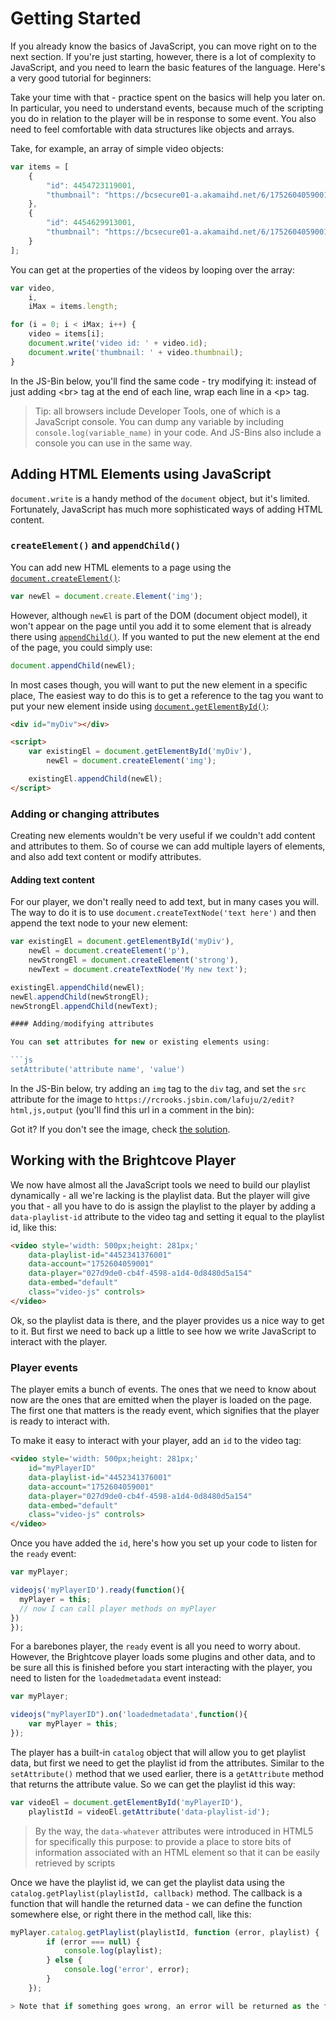 <!--
{
"name": "js-module",
"version" : "0.1",
"title" : "JavaScript Essentials for the Brightcove Player",
"description" : "Learn to use JavaScript to control the Brightcove Player",
"homepage" : "https://github.com/rcrooks/outlearn-player-technologies",
"freshnessDate" : 2015-08-30,
"license" : "CC BY 4.0"
}
-->

<!-- @section -->

# Getting Started

If you already know the basics of JavaScript, you can move right on to the next section. If you're just starting, however, there is a lot of complexity to JavaScript, and you need to learn the basic features of the language. Here's a very good tutorial for beginners:

<!-- @link, "url" : "http://www.referencedesigner.com/tutorials/js/js_1.php", "text": "JavaScript Tutorial" -->

Take your time with that - practice spent on the basics will help you later on. In particular, you need to understand events, because much of the scripting you do in relation to the player will be in response to some event. You also need to feel comfortable with data structures like objects and arrays.

Take, for example, an  array of simple video objects:

```js
var items = [
    {
        "id": 4454723119001,
        "thumbnail": "https://bcsecure01-a.akamaihd.net/6/1752604059001/201508/116/1752604059001_4454764366001_4454723119001-th.jpg?pubId=1752604059001&videoId=4454723119001"
    },
    {
        "id": 4454629913001,
        "thumbnail": "https://bcsecure01-a.akamaihd.net/6/1752604059001/201508/1124/1752604059001_4454713920001_4454629913001-th.jpg?pubId=1752604059001&videoId=4454629913001"
    }
];
```

You can get at the properties of the videos by looping over the array:

```js
var video,
    i,
    iMax = items.length;

for (i = 0; i < iMax; i++) {
    video = items[i];
    document.write('video id: ' + video.id);
    document.write('thumbnail: ' + video.thumbnail);
}
```

In the JS-Bin below, you'll find the same code - try modifying it: instead of just adding &lt;br&gt; tag at the end of each line, wrap each line in a &lt;p&gt; tag.

<!-- @link, "url" : "https://rcrooks.jsbin.com/lifoko/4/edit?html,js,output", "text": "JavaScript Exercise 1" -->

> Tip: all browsers include Developer Tools, one of which is a JavaScript console. You can dump any variable by including `console.log(variable_name)` in your code. And JS-Bins also include a console you can use in the same way.

<!-- @section -->

## Adding HTML Elements using JavaScript

`document.write` is a handy method of the `document` object, but it's limited. Fortunately, JavaScript has much more sophisticated ways of adding HTML content.

### `createElement()` and `appendChild()`

You can add new HTML elements to a page using the [`document.createElement()`](http://www.w3schools.com/js/js_htmldom_nodes.asp):

```js
var newEl = document.create.Element('img');
```

However, although `newEl` is part of the DOM (document object model), it won't appear on the page until you add it to some element that is already there using [`appendChild()`](http://www.w3schools.com/js/js_htmldom_nodes.asp). If you wanted to put the new element at the end of the page, you could simply use:

```js
document.appendChild(newEl);
```

In most cases though, you will want to put the new element in a specific place, The easiest way to do this is to get a reference to the tag you want to put your new element inside using [`document.getElementById()`](http://www.w3schools.com/js/js_htmldom_elements.asp):

```html
<div id="myDiv"></div>

<script>
    var existingEl = document.getElementById('myDiv'),
        newEl = document.createElement('img');

    existingEl.appendChild(newEl);
</script>
```

### Adding or changing attributes

Creating new elements wouldn't be very useful if we couldn't add content and attributes to them. So of course we can add multiple layers of elements, and also add text content or modify attributes.

#### Adding text content

For our player, we don't really need to add text, but in many cases you will. The way to do it is to use `document.createTextNode('text here')` and then append the text node to your new element:

```js
var existingEl = document.getElementById('myDiv'),
    newEl = document.createElement('p'),
    newStrongEl = document.createElement('strong'),
    newText = document.createTextNode('My new text');

existingEl.appendChild(newEl);
newEl.appendChild(newStrongEl);
newStrongEl.appendChild(newText);

#### Adding/modifying attributes

You can set attributes for new or existing elements using:

```js
setAttribute('attribute name', 'value')
```

In the JS-Bin below, try adding an `img` tag to the `div` tag, and set the `src` attribute for the image to `https://rcrooks.jsbin.com/lafuju/2/edit?html,js,output` (you'll find this url in a comment in the bin):

<!-- @link, "url" : "https://rcrooks.jsbin.com/lafuju/2/edit?html,js,output", "text": "JavaScript Exercide 2" -->

Got it? If you don't see the image, check [the solution](https://rcrooks.jsbin.com/lafuju/4/edit?html,js,output).

<!-- @section -->
## Working with the Brightcove Player

We now have almost all the JavaScript tools we need to build our playlist dynamically - all we're lacking is the playlist data. But the player will give you that - all you have to do is assign the playlist to the player by adding a `data-playlist-id` attribute to the video tag and setting it equal to the playlist id, like this:

```html
<video style='width: 500px;height: 281px;'
    data-playlist-id="4452341376001"
    data-account="1752604059001"
    data-player="027d9de0-cb4f-4598-a1d4-0d8480d5a154"
    data-embed="default"
    class="video-js" controls>
</video>
```

Ok, so the playlist data is there, and the player provides us a nice way to get to it. But first we need to back up a little to see how we write JavaScript to interact with the player.

### Player events

The player emits a bunch of events. The ones that we need to know about now are the ones that are emitted when the player is loaded on the page. The first one that matters is the ready event, which signifies that the player is ready to interact with.

To make it easy to interact with your player, add an `id` to the video tag:

```html
<video style='width: 500px;height: 281px;'
    id="myPlayerID"
    data-playlist-id="4452341376001"
    data-account="1752604059001"
    data-player="027d9de0-cb4f-4598-a1d4-0d8480d5a154"
    data-embed="default"
    class="video-js" controls>
</video>
```

Once you have added the `id`, here's how you set up your code to listen for the `ready` event:

```js
var myPlayer;

videojs('myPlayerID').ready(function(){
  myPlayer = this;
  // now I can call player methods on myPlayer
})
});
```

For a barebones player, the `ready` event is all you need to worry about. However, the Brightcove player loads some plugins and other data, and to be sure all this is finished before you start interacting with the player, you need to listen for the `loadedmetadata` event instead:

```js
var myPlayer;

videojs("myPlayerID").on('loadedmetadata',function(){
    var myPlayer = this;
});
```

The player has a built-in `catalog` object that will allow you to get playlist data, but first we need to get the playlist id from the attributes. Similar to the `setAttribute()` method that we used earlier, there is a `getAttribute` method that returns the attribute value. So we can get the playlist id this way:

```js
var videoEl = document.getElementById('myPlayerID'),
    playlistId = videoEl.getAttribute('data-playlist-id');
```

> By the way, the `data-whatever` attributes were introduced in HTML5 for specifically this purpose: to provide a place to store bits of information associated with an HTML element so that it can be easily retrieved by scripts

Once we have the playlist id, we can get the playlist data using the `catalog.getPlaylist(playlistId, callback)` method. The callback is a function that will handle the returned data - we can define the function somewhere else, or right there in the method call, like this:

```js
myPlayer.catalog.getPlaylist(playlistId, function (error, playlist) {
        if (error === null) {
            console.log(playlist);
        } else {
            console.log('error', error);
        }
    });

> Note that if something goes wrong, an error will be returned as the first argument of the function - so you should always check to make sure the error is `null` before trying to process the data.